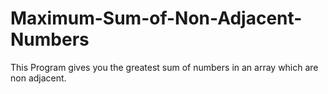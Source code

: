 # Maximum-Sum-of-Non-Adjacent-Numbers
This Program gives you the greatest sum of numbers in an array which are non adjacent.
